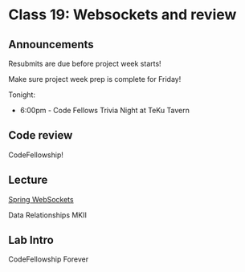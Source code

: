 # Class 19: Websockets and review

## Announcements

Resubmits are due before project week starts! 

Make sure project week prep is complete for Friday!

Tonight: 
   * 6:00pm - Code Fellows Trivia Night at TeKu Tavern

## Code review

CodeFellowship!

## Lecture

[Spring WebSockets](https://spring.io/guides/gs/messaging-stomp-websocket/)

Data Relationships MKII

## Lab Intro

CodeFellowship Forever